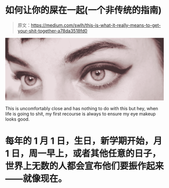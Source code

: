 # 如何让你的屎在一起(一个非传统的指南)

> 原文：<https://medium.com/swlh/this-is-what-it-really-means-to-get-your-shit-together-a78da3518fd0>

![](img/ba3d336f4c28eb1c3f6eb25539e11f42.png)

This is uncomfortably close and has nothing to do with this but hey, when life is going to shit, my first recourse is always to ensure my eye makeup looks good.

# 每年的 1 月 1 日，生日，新学期开始，月 1 日，周一早上，或者其他任意的日子，世界上无数的人都会宣布他们要振作起来——就像现在。